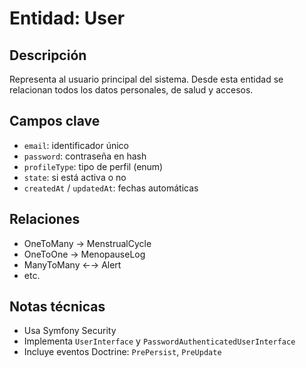 # Entidad: User

## Descripción
Representa al usuario principal del sistema. Desde esta entidad se relacionan todos los datos personales, de salud y accesos.

## Campos clave

- `email`: identificador único
- `password`: contraseña en hash
- `profileType`: tipo de perfil (enum)
- `state`: si está activa o no
- `createdAt` / `updatedAt`: fechas automáticas

## Relaciones

- OneToMany → MenstrualCycle
- OneToOne → MenopauseLog
- ManyToMany ←→ Alert
- etc.

## Notas técnicas

- Usa Symfony Security
- Implementa `UserInterface` y `PasswordAuthenticatedUserInterface`
- Incluye eventos Doctrine: `PrePersist`, `PreUpdate`
